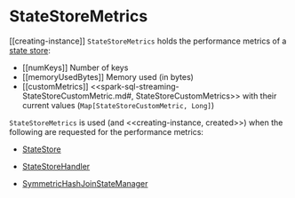 # StateStoreMetrics

[[creating-instance]]
`StateStoreMetrics` holds the performance metrics of a [state store](StateStore.md):

* [[numKeys]] Number of keys
* [[memoryUsedBytes]] Memory used (in bytes)
* [[customMetrics]] <<spark-sql-streaming-StateStoreCustomMetric.md#, StateStoreCustomMetrics>> with their current values (`Map[StateStoreCustomMetric, Long]`)

`StateStoreMetrics` is used (and <<creating-instance, created>>) when the following are requested for the performance metrics:

* [StateStore](StateStore.md#metrics)

* [StateStoreHandler](spark-sql-streaming-StateStoreHandler.md#metrics)

* [SymmetricHashJoinStateManager](SymmetricHashJoinStateManager.md#metrics)
